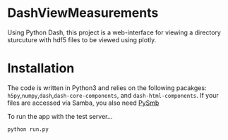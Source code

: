 # DashViewMeasurements
Using Python Dash, this project is a web-interface for viewing a directory sturcuture with hdf5 files to be viewed using plotly.

# Installation

The code is written in Python3 and relies on the following pacakges: `h5py`,`numpy`,`dash`,`dash-core-components`, and `dash-html-components`. If your files are accessed via Samba, you also need [PySmb](https://pysmb.readthedocs.io/en/latest/)

To run the app with the test server...

```
python run.py
```
